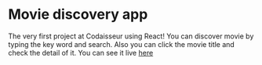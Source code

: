 # Movie discovery app

The very first project at Codaisseur using React!
You can discover movie by typing the key word and search. Also you can click the movie title and check the detail of it.
You can see it live [here](https://movie-discovery-rw.netlify.app)
